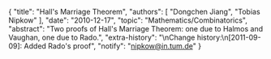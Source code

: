 {
    "title": "Hall's Marriage Theorem",
    "authors": [
        "Dongchen Jiang",
        "Tobias Nipkow"
    ],
    "date": "2010-12-17",
    "topic": "Mathematics/Combinatorics",
    "abstract": "Two proofs of Hall's Marriage Theorem: one due to Halmos and Vaughan, one due to Rado.",
    "extra-history": "\nChange history:\n[2011-09-09]: Added Rado's proof",
    "notify": "nipkow@in.tum.de"
}